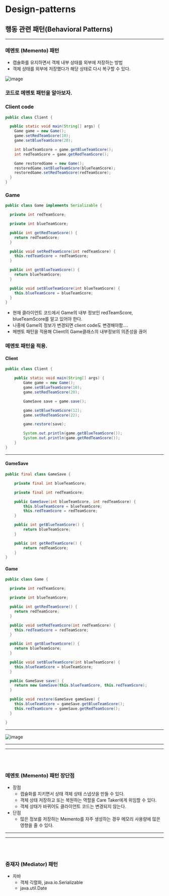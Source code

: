 # Design-patterns
## 행동 관련 패턴(Behavioral Patterns)

---
### 메멘토 (Memento) 패턴
* 캡슐화를 유지하면서 객체 내부 상태를 외부에 저장하는 방법
* 객체 상태를 외부에 저장했다가 해당 상태로 다시 복구할 수 있다.
 
![image](https://user-images.githubusercontent.com/60100532/204077449-9c9b5346-9f6f-4551-a8e4-58dc9ad2fe7a.png)

### 코드로 메멘토 패턴을 알아보자.
 
### Client code

```java
public class Client {

  public static void main(String[] args) {
    Game game = new Game();
    game.setRedTeamScore(10);
    game.setBlueTeamScore(20);

    int blueTeamScore = game.getBlueTeamScore();
    int redTeamScore = game.getRedTeamScore();

    Game restoredGame = new Game();
    restoredGame.setBlueTeamScore(blueTeamScore);
    restoredGame.setRedTeamScore(redTeamScore);
  }
}


```
### Game
```java
public class Game implements Serializable {

  private int redTeamScore;

  private int blueTeamScore;

  public int getRedTeamScore() {
    return redTeamScore;
  }

  public void setRedTeamScore(int redTeamScore) {
    this.redTeamScore = redTeamScore;
  }

  public int getBlueTeamScore() {
    return blueTeamScore;
  }

  public void setBlueTeamScore(int blueTeamScore) {
    this.blueTeamScore = blueTeamScore;
  }
}


```
 * 현재 클라이언트 코드에서 Game의 내부 정보인 redTeamScore, blueTeamScore를 알고 있어야 한다. 
 * 나중에 Game의 정보가 변경되면 client code도 변경해야함....
 * 메멘토 패턴을 적용해 Client의 Game클래스의 내부정보의 의존성을 끊어 

### 메멘토 패턴을 적용.
#### Client
```java
public class Client {

    public static void main(String[] args) {
        Game game = new Game();
        game.setBlueTeamScore(10);
        game.setRedTeamScore(20);

        GameSave save = game.save();

        game.setBlueTeamScore(12);
        game.setRedTeamScore(22);

        game.restore(save);

        System.out.println(game.getBlueTeamScore());
        System.out.println(game.getRedTeamScore());
    }
}

```
---  
#### GameSave
```java
public final class GameSave {

    private final int blueTeamScore;

    private final int redTeamScore;

    public GameSave(int blueTeamScore, int redTeamScore) {
        this.blueTeamScore = blueTeamScore;
        this.redTeamScore = redTeamScore;
    }

    public int getBlueTeamScore() {
        return blueTeamScore;
    }

    public int getRedTeamScore() {
        return redTeamScore;
    }
}

```

#### Game
```java
public class Game {

  private int redTeamScore;

  private int blueTeamScore;

  public int getRedTeamScore() {
    return redTeamScore;
  }

  public void setRedTeamScore(int redTeamScore) {
    this.redTeamScore = redTeamScore;
  }

  public int getBlueTeamScore() {
    return blueTeamScore;
  }

  public void setBlueTeamScore(int blueTeamScore) {
    this.blueTeamScore = blueTeamScore;
  }

  public GameSave save() {
    return new GameSave(this.blueTeamScore, this.redTeamScore);
  }

  public void restore(GameSave gameSave) {
    this.blueTeamScore = gameSave.getBlueTeamScore();
    this.redTeamScore = gameSave.getRedTeamScore();
  }

}

```
---
![image](https://user-images.githubusercontent.com/60100532/204077517-f89ab97f-f246-4c34-a247-e37a23efb5e7.png)
___
___

<br/> 

<br/> 

### 메멘토 (Memento) 패턴 장단점
* 장점
    * 캡슐화를 지키면서 상태 객체 상태 스냅샷을 만들 수 있다.
    * 객체 상태 저장하고 또는 복원하는 역할을 Care Taker에게 위임할 수 있다.
    * 객체 상태가 바뀌어도 클라이언트 코드는 변경되지 않는다.
* 단점
    * 많은 정보를 저장하는 Memento를 자주 생성하는 경우 메모리 사용량에 많은 영향을 줄 수 있다.

___
___

<br/> 

<br/> 

### 중재자 (Mediator) 패턴

* 자바
  * 객체 긱렬화, java.io.Serializable
  * java.util.Date

